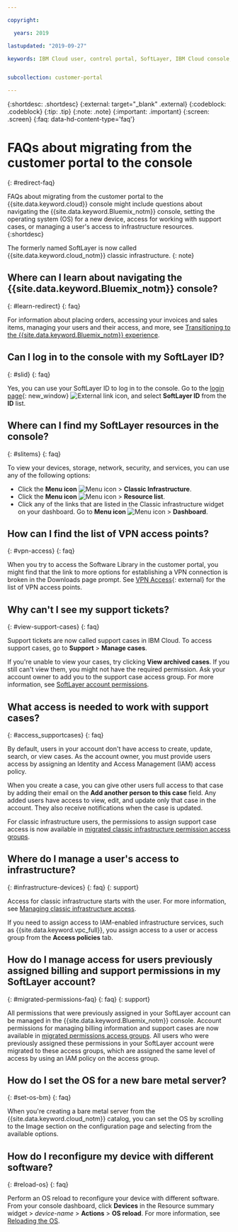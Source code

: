 ```yaml
---

copyright:

  years: 2019

lastupdated: "2019-09-27"

keywords: IBM Cloud user, control portal, SoftLayer, IBM Cloud console, FAQ, frequently asked questions, migrate, devices


subcollection: customer-portal

---
```


{:shortdesc: .shortdesc}
{:external: target="_blank" .external}
{:codeblock: .codeblock}
{:tip: .tip}
{:note: .note}
{:important: .important}
{:screen: .screen}
{:faq: data-hd-content-type='faq'}


# FAQs about migrating from the customer portal to the console
{: #redirect-faq}

FAQs about migrating from the customer portal to the {{site.data.keyword.cloud}} console might include questions about navigating the {{site.data.keyword.Bluemix_notm}} console, setting the operating system (OS) for a new device, access for working with support cases, or managing a user's access to infrastructure resources. 
{:shortdesc}

The formerly named SoftLayer is now called {{site.data.keyword.cloud_notm}} classic infrastructure. 
{: note}

## Where can I learn about navigating the {{site.data.keyword.Bluemix_notm}} console?
{: #learn-redirect}
{: faq}

For information about placing orders, accessing your invoices and sales items, managing your users and their access, and more, see [Transitioning to the {{site.data.keyword.Bluemix_notm}} experience](/docs/overview?topic=overview-ui#redirect-cloud). 

## Can I log in to the console with my SoftLayer ID?
{: #slid}
{: faq}

Yes, you can use your SoftLayer ID to log in to the console. Go to the [login page](https://cloud.ibm.com/login){: new_window} ![External link icon](../icons/launch-glyph.svg "External link icon"), and select **SoftLayer ID** from the **ID** list.  

## Where can I find my SoftLayer resources in the console?
{: #slitems}
{: faq}

To view your devices, storage, network, security, and services, you can use any of the following options:

* Click the **Menu icon** ![Menu icon](../icons/icon_hamburger.svg) > **Classic Infrastructure**.
* Click the **Menu icon** ![Menu icon](../icons/icon_hamburger.svg) > **Resource list**. 
* Click any of the links that are listed in the Classic infrastructure widget on your dashboard. Go to **Menu icon** ![Menu icon](../icons/icon_hamburger.svg) > **Dashboard**.

## How can I find the list of VPN access points?
{: #vpn-access}
{: faq}

When you try to access the Software Library in the customer portal, you might find that the link to more options for establishing a VPN connection is broken in the Downloads page prompt. See [VPN Access](https://www.ibm.com/cloud/vpn-access){: external} for the list of VPN access points. 

## Why can't I see my support tickets? 
{: #view-support-cases}
{: faq}

Support tickets are now called support cases in IBM Cloud. To access support cases, go to **Support** > **Manage cases**. 

If you're unable to view your cases, try clicking **View archived cases**. If you still can't view them, you might not have the required permission. Ask your account owner to add you to the support case access group. For more information, see [SoftLayer account permissions](https://test.cloud.ibm.com/docs/iam?topic=iam-migrated_permissions). 

## What access is needed to work with support cases? 
{: #access_supportcases}
{: faq}

By default, users in your account don't have access to create, update, search, or view cases. As the account owner, you must provide users access by assigning an Identity and Access Management (IAM) access policy. 

When you create a case, you can give other users full access to that case by adding their email on the **Add another person to this case** field. Any added users have access to view, edit, and update only that case in the account. They also receive notifications when the case is updated. 

For classic infrastructure users, the permissions to assign support case access is now available in [migrated classic infrastructure permission access groups](/docs/iam?topic=iam-infrapermission).

## Where do I manage a user's access to infrastructure? 
{: #infrastructure-devices}
{: faq}
{: support}

Access for classic infrastructure starts with the user. For more information, see [Managing classic infrastructure access](/docs/iam?topic=iam-mngclassicinfra).

If you need to assign access to IAM-enabled infrastructure services, such as {{site.data.keyword.vpc_full}}, you assign access to a user or access group from the **Access policies** tab.

## How do I manage access for users previously assigned billing and support permissions in my SoftLayer account?
{: #migrated-permissions-faq}
{: faq}
{: support}

All permissions that were previously assigned in your SoftLayer account can be managed in the {{site.data.keyword.Bluemix_notm}} console. Account permissions for managing billing information and support cases are now available in [migrated permissions access groups](/docs/iam?topic=iam-migrated_permissions). All users who were previously assigned these permissions in your SoftLayer account were migrated to these access groups, which are assigned the same level of access by using an IAM policy on the access group.

## How do I set the OS for a new bare metal server?
{: #set-os-bm}
{: faq}

When you're creating a bare metal server from the {{site.data.keyword.cloud_notm}} catalog, you can set the OS by scrolling to the Image section on the configuration page and selecting from the available options. 

## How do I reconfigure my device with different software?
{: #reload-os}
{: faq}

Perform an OS reload to reconfigure your device with different software. From your console dashboard, click **Devices** in the Resource summary widget > *device-name* > **Actions** > **OS reload**. For more information, see [Reloading the OS](/docs/infrastructure/software?topic=software-reloading-the-os#reloading-the-os). 
